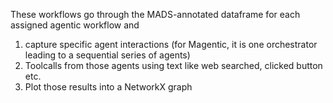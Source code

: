 These workflows go through the MADS-annotated dataframe for each assigned agentic workflow and 

1. capture specific agent interactions (for Magentic, it is one orchestrator leading to a sequential series of agents)
2. Toolcalls from those agents using text like web searched, clicked button etc.
3. Plot those results into a NetworkX graph
